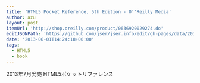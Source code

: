 ```yaml
---
title: 'HTML5 Pocket Reference, 5th Edition - O''Reilly Media'
author: azu
layout: post
itemUrl: 'http://shop.oreilly.com/product/0636920029274.do'
editJSONPath: 'https://github.com/jser/jser.info/edit/gh-pages/data/2013/06/index.json'
date: '2013-06-01T14:24:18+00:00'
tags:
  - HTML5
  - book
---
```

2013年7月発売
HTML5ポケットリファレンス
